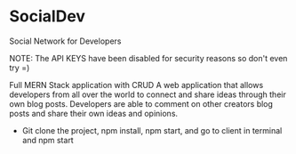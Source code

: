 # SocialDev
Social Network for Developers

NOTE: The API KEYS have been disabled for security reasons so don't even try =)

Full MERN Stack application with CRUD 
A web application that allows developers from all over the world to connect and share ideas through their own blog posts. Developers are able to comment on other creators blog posts and share their own ideas and opinions.

- Git clone the project, npm install, npm start, and go to client in terminal and npm start 
